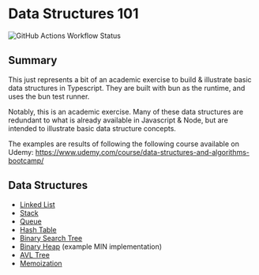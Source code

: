 # Data Structures 101

![GitHub Actions Workflow Status](https://img.shields.io/github/actions/workflow/status/jcarpe/data-structures-101/main.yml)

## Summary

This just represents a bit of an academic exercise to build & illustrate basic data structures in Typescript. They are built with bun as the runtime, and uses the bun test runner.

Notably, this is an academic exercise. Many of these data structures are redundant to what is already available in Javascript & Node, but are intended to illustrate basic data structure concepts.

The examples are results of following the following course available on Udemy: https://www.udemy.com/course/data-structures-and-algorithms-bootcamp/

## Data Structures

- [Linked List](./src/linked-list)
- [Stack](./src/stack)
- [Queue](./src/queue)
- [Hash Table](./src/hash-table)
- [Binary Search Tree](./src/binary-tree)
- [Binary Heap](./src/binary-heap) (example MIN implementation)
- [AVL Tree](./src/avl-tree)
- [Memoization](./src/memoization/)
